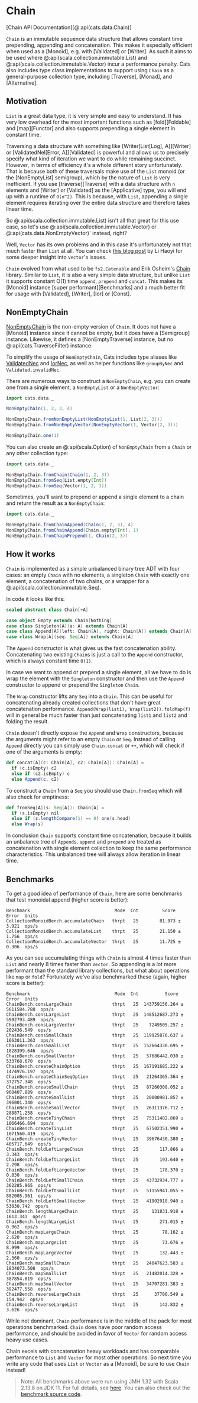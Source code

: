 # Chain

[Chain API Documentation][@:api(cats.data.Chain)]


`Chain` is an immutable sequence data structure that allows constant time prepending, appending and concatenation.
This makes it especially efficient when used as a [Monoid], e.g. with [Validated] or [Writer].
As such it aims to be used where @:api(scala.collection.immutable.List) and @:api(scala.collection.immutable.Vector) incur a performance penalty.
Cats also includes type class implementations to support using `Chain` as a general-purpose collection type, including [Traverse], [Monad], and [Alternative].

## Motivation

`List` is a great data type, it is very simple and easy to understand.
It has very low overhead for the most important functions such as [fold][Foldable] and [map][Functor] and also supports prepending a single element in constant time.

Traversing a data structure with something like [Writer\[List\[Log\], A\]][Writer] or [ValidatedNel\[Error, A\]][Validated] is powerful and allows us to precisely specify what kind of iteration we want to do while remaining succinct.
However, in terms of efficiency it's a whole different story unfortunately.
That is because both of these traversals make use of the `List` monoid (or the [NonEmptyList] semigroup), which by the nature of `List` is very inefficient.
If you use [traverse][Traverse] with a data structure with `n` elements and [Writer] or [Validated] as the [Applicative] type, you will end up with a runtime of `O(n^2)`.
This is because, with `List`, appending a single element requires iterating over the entire data structure and therefore takes linear time.

So @:api(scala.collection.immutable.List) isn't all that great for this use case, so let's use @:api(scala.collection.immutable.Vector) or @:api(cats.data.NonEmptyVector)` instead, right?

Well, `Vector` has its own problems and in this case it's unfortunately not that much faster than `List` at all. You can check [this blog post](http://www.lihaoyi.com/post/BenchmarkingScalaCollections.html#vectors-are-ok) by Li Haoyi for some deeper insight into `Vector`'s issues.


`Chain` evolved from what used to be `fs2.Catenable` and Erik Osheim's [Chain](https://github.com/non/chain) library.
Similar to `List`, it is also a very simple data structure, but unlike `List` it supports constant O(1) time `append`, `prepend` and `concat`.
This makes its [Monoid] instance [super performant][Benchmarks] and a much better fit for usage with [Validated], [Writer], [Ior] or [Const].


## NonEmptyChain 

[NonEmptyChain][nec] is the non-empty version of `Chain`.
It does not have a [Monoid] instance since it cannot be empty, but it does have a [Semigroup] instance.
Likewise, it defines a [NonEmptyTraverse] instance, but no @:api(cats.TraverseFilter) instance.

To simplify the usage of `NonEmptyChain`, Cats includes type aliases like [ValidatedNec](validated.md#meeting-applicative) and [IorNec](ior.md#using-with-nonemptychain), as well as helper functions like `groupByNec` and `Validated.invalidNec`.

There are numerous ways to construct a `NonEmptyChain`, e.g. you can create one from a single element, a `NonEmptyList` or a `NonEmptyVector`:

```scala mdoc
import cats.data._

NonEmptyChain(1, 2, 3, 4)

NonEmptyChain.fromNonEmptyList(NonEmptyList(1, List(2, 3)))
NonEmptyChain.fromNonEmptyVector(NonEmptyVector(1, Vector(2, 3)))

NonEmptyChain.one(1)
```



You can also create an @:api(scala.Option) of `NonEmptyChain` from a `Chain` or any other collection type:

```scala mdoc
import cats.data._

NonEmptyChain.fromChain(Chain(1, 2, 3))
NonEmptyChain.fromSeq(List.empty[Int])
NonEmptyChain.fromSeq(Vector(1, 2, 3))
```

Sometimes, you'll want to prepend or append a single element to a chain and return the result as a `NonEmptyChain`:

```scala mdoc
import cats.data._

NonEmptyChain.fromChainAppend(Chain(1, 2, 3), 4)
NonEmptyChain.fromChainAppend(Chain.empty[Int], 1)
NonEmptyChain.fromChainPrepend(1, Chain(2, 3))
```
## How it works

`Chain` is implemented as a simple unbalanced binary tree ADT with four cases:
an empty `Chain` with no elements, a singleton `Chain` with exactly one element, a concatenation of two chains, or a wrapper for a @:api(scala.collection.immutable.Seq).

In code it looks like this:

```scala mdoc
sealed abstract class Chain[+A]

case object Empty extends Chain[Nothing]
case class Singleton[A](a: A) extends Chain[A]
case class Append[A](left: Chain[A], right: Chain[A]) extends Chain[A]
case class Wrap[A](seq: Seq[A]) extends Chain[A]
```

The `Append` constructor is what gives us the fast concatenation ability.
Concatenating two existing `Chain`s is just a call to the `Append` constructor, which is always constant time `O(1)`.

In case we want to append or prepend a single element,
 all we have to do is wrap the element with the `Singleton` constructor and then use the `Append` constructor to append or prepend the `Singleton` `Chain`.

The `Wrap` constructor lifts any `Seq` into a `Chain`.
This can be useful for concatenating already created collections that don't have great concatenation performance.
`Append(Wrap(list1), Wrap(list2)).foldMap(f)` will in general be much faster than just concatenating `list1` and `list2` and folding the result.

`Chain` doesn't directly expose the `Append` and `Wrap` constructors, because the arguments might refer to an empty `Chain` or `Seq`.
Instead of calling `Append` directly you can simply use `Chain.concat` or `++`, which will check if one of the arguments is empty:

```scala
def concat[A](c: Chain[A], c2: Chain[A]): Chain[A] =
  if (c.isEmpty) c2
  else if (c2.isEmpty) c
  else Append(c, c2)
```

To construct a `Chain` from a `Seq` you should use `Chain.fromSeq` which will also check for emptiness:

```scala
def fromSeq[A](s: Seq[A]): Chain[A] =
  if (s.isEmpty) nil
  else if (s.lengthCompare(1) == 0) one(s.head)
  else Wrap(s)
```

In conclusion `Chain` supports constant time concatenation, because it builds an unbalance tree of `Append`s.
`append` and `prepend` are treated as concatenation with single element collection to keep the same performance characteristics.
This unbalanced tree will always allow iteration in linear time. 

## Benchmarks

To get a good idea of performance of `Chain`, here are some benchmarks that test monoidal append (higher score is better):

```
Benchmark                                Mode  Cnt         Score         Error  Units
CollectionMonoidBench.accumulateChain   thrpt   25        81.973 ±       3.921  ops/s
CollectionMonoidBench.accumulateList    thrpt   25        21.150 ±       1.756  ops/s
CollectionMonoidBench.accumulateVector  thrpt   25        11.725 ±       0.306  ops/s
```

As you can see accumulating things with `Chain` is almost 4 times faster than `List` and nearly 8 times faster than `Vector`.
So appending is a lot more performant than the standard library collections, but what about operations like `map` or `fold`?
Fortunately we've also benchmarked these (again, higher score is better):

```
Benchmark                                Mode  Cnt          Score         Error  Units
ChainBench.consLargeChain               thrpt   25  143759156.264 ± 5611584.788  ops/s
ChainBench.consLargeList                thrpt   25  148512687.273 ± 5992793.489  ops/s
ChainBench.consLargeVector              thrpt   25    7249505.257 ±  202436.549  ops/s
ChainBench.consSmallChain               thrpt   25  119925876.637 ± 1663011.363  ops/s
ChainBench.consSmallList                thrpt   25  152664330.695 ± 1828399.646  ops/s
ChainBench.consSmallVector              thrpt   25   57686442.030 ±  533768.670  ops/s
ChainBench.createChainOption            thrpt   25  167191685.222 ± 1474976.197  ops/s
ChainBench.createChainSeqOption         thrpt   25   21264365.364 ±  372757.348  ops/s
ChainBench.createSmallChain             thrpt   25   87260308.052 ±  960407.889  ops/s
ChainBench.createSmallList              thrpt   25   20000981.857 ±  396001.340  ops/s
ChainBench.createSmallVector            thrpt   25   26311376.712 ±  288871.258  ops/s
ChainBench.createTinyChain              thrpt   25   75311482.869 ± 1066466.694  ops/s
ChainBench.createTinyList               thrpt   25   67502351.990 ± 1071560.419  ops/s
ChainBench.createTinyVector             thrpt   25   39676430.380 ±  405717.649  ops/s
ChainBench.foldLeftLargeChain           thrpt   25        117.866 ±       3.343  ops/s
ChainBench.foldLeftLargeList            thrpt   25        193.640 ±       2.298  ops/s
ChainBench.foldLeftLargeVector          thrpt   25        178.370 ±       0.830  ops/s
ChainBench.foldLeftSmallChain           thrpt   25   43732934.777 ±  362285.965  ops/s
ChainBench.foldLeftSmallList            thrpt   25   51155941.055 ±  882005.961  ops/s
ChainBench.foldLeftSmallVector          thrpt   25   41902918.940 ±   53030.742  ops/s
ChainBench.lengthLargeChain             thrpt   25     131831.918 ±    1613.341  ops/s
ChainBench.lengthLargeList              thrpt   25        271.015 ±       0.962  ops/s
ChainBench.mapLargeChain                thrpt   25         78.162 ±       2.620  ops/s
ChainBench.mapLargeList                 thrpt   25         73.676 ±       8.999  ops/s
ChainBench.mapLargeVector               thrpt   25        132.443 ±       2.360  ops/s
ChainBench.mapSmallChain                thrpt   25   24047623.583 ± 1834073.508  ops/s
ChainBench.mapSmallList                 thrpt   25   21482014.328 ±  387854.819  ops/s
ChainBench.mapSmallVector               thrpt   25   34707281.383 ±  382477.558  ops/s
ChainBench.reverseLargeChain            thrpt   25      37700.549 ±     154.942  ops/s
ChainBench.reverseLargeList             thrpt   25        142.832 ±       3.626  ops/s
```

While not dominant, `Chain` performance is in the middle of the pack for most operations benchmarked. 
`Chain` does have poor random access performance, and should be avoided in favor of `Vector` for random access heavy use cases.

Chain excels with concatenation heavy workloads and has comparable performance to `List` and `Vector` for most other operations. 
So next time you write any code that uses `List` or `Vector` as a [Monoid], be sure to use `Chain` instead!

> Note: All benchmarks above were run using JMH 1.32 with Scala 2.13.8 on JDK 11. 
For full details, see [here](https://github.com/typelevel/cats/pull/4264).
You can also check out the [benchmark source code](https://github.com/typelevel/cats/blob/v@VERSION@/bench/src/main/scala/cats/bench).


[nec]: @API_LINK_BASE@/cats/data/index.html#NonEmptyChain:cats.data.NonEmptyChainImpl.type